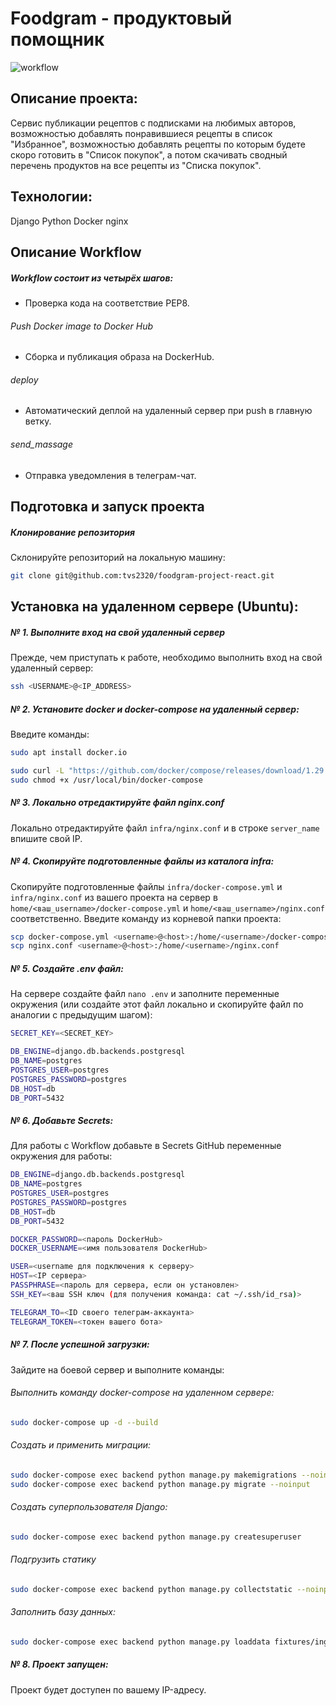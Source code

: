 #  Foodgram - продуктовый помощник
![workflow](https://github.com/tvs2320/foodgram-project-react/workflows/foodgram_workflow/badge.svg)

## Описание проекта:
Сервис публикации рецептов с подписками на любимых авторов, возможностью добавлять понравившиеся рецепты в список "Избранное", 
возможностью добавлять рецепты по которым будете скоро готовить в "Список покупок", а потом скачивать сводный перечень продуктов на все рецепты из 
"Списка покупок".

## Технологии:
Django
Python
Docker
nginx

## Описание Workflow
##### Workflow состоит из четырёх шагов:
- Проверка кода на соответствие PEP8.
###### Push Docker image to Docker Hub
- Сборка и публикация образа на DockerHub.
###### deploy 
- Автоматический деплой на удаленный сервер при push в главную ветку.
###### send_massage
- Отправка уведомления в телеграм-чат.

## Подготовка и запуск проекта
##### Клонирование репозитория
Склонируйте репозиторий на локальную машину:
```bash
git clone git@github.com:tvs2320/foodgram-project-react.git
```

## Установка на удаленном сервере (Ubuntu):
##### № 1. Выполните вход на свой удаленный сервер
Прежде, чем приступать к работе, необходимо выполнить вход на свой удаленный сервер:
```bash
ssh <USERNAME>@<IP_ADDRESS>
```

##### № 2. Установите docker и docker-compose на удаленный сервер:
Введите команды:
```bash
sudo apt install docker.io 
```

```bash
sudo curl -L "https://github.com/docker/compose/releases/download/1.29.2/docker-compose-$(uname -s)-$(uname -m)" -o /usr/local/bin/docker-compose
sudo chmod +x /usr/local/bin/docker-compose
```

##### № 3. Локально отредактируйте файл nginx.conf
Локально отредактируйте файл `infra/nginx.conf` и в строке `server_name` впишите свой IP.

##### № 4. Скопируйте подготовленные файлы из каталога infra:
Скопируйте подготовленные файлы `infra/docker-compose.yml` и `infra/nginx.conf` из вашего проекта на сервер в `home/<ваш_username>/docker-compose.yml` и `home/<ваш_username>/nginx.conf` соответственно.
Введите команду из корневой папки проекта:
```bash
scp docker-compose.yml <username>@<host>:/home/<username>/docker-compose.yml
scp nginx.conf <username>@<host>:/home/<username>/nginx.conf
```

##### № 5. Cоздайте .env файл:
На сервере создайте файл `nano .env` и заполните переменные окружения (или создайте этот файл локально и скопируйте файл по аналогии с предыдущим шагом):
```bash
SECRET_KEY=<SECRET_KEY>

DB_ENGINE=django.db.backends.postgresql
DB_NAME=postgres
POSTGRES_USER=postgres
POSTGRES_PASSWORD=postgres
DB_HOST=db
DB_PORT=5432
```

##### № 6. Добавьте Secrets:
Для работы с Workflow добавьте в Secrets GitHub переменные окружения для работы:
```bash
DB_ENGINE=django.db.backends.postgresql
DB_NAME=postgres
POSTGRES_USER=postgres
POSTGRES_PASSWORD=postgres
DB_HOST=db
DB_PORT=5432

DOCKER_PASSWORD=<пароль DockerHub>
DOCKER_USERNAME=<имя пользователя DockerHub>

USER=<username для подключения к серверу>
HOST=<IP сервера>
PASSPHRASE=<пароль для сервера, если он установлен>
SSH_KEY=<ваш SSH ключ (для получения команда: cat ~/.ssh/id_rsa)>

TELEGRAM_TO=<ID своего телеграм-аккаунта>
TELEGRAM_TOKEN=<токен вашего бота>
```

##### № 7. После успешной загрузки:
Зайдите на боевой сервер и выполните команды:

###### Выполнить команду docker-compose на удаленном сервере:
```bash
sudo docker-compose up -d --build
```

###### Создать и применить миграции:
```bash
sudo docker-compose exec backend python manage.py makemigrations --noinput
sudo docker-compose exec backend python manage.py migrate --noinput
```
###### Создать суперпользователя Django:
```bash
sudo docker-compose exec backend python manage.py createsuperuser
```
###### Подгрузить статику
```bash
sudo docker-compose exec backend python manage.py collectstatic --noinput 
```
###### Заполнить базу данных:
```bash
sudo docker-compose exec backend python manage.py loaddata fixtures/ingredients.json
```

##### № 8. Проект запущен:
Проект будет доступен по вашему IP-адресу.
